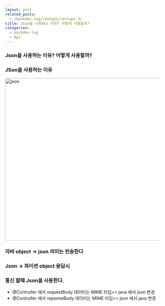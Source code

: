 ```yaml
---
layout: post
related_posts:
  - /backdev-log/restapi/restapi-3/
title: Json을 사용하는 이유? 어떻게 사용할까?
categories: 
  - backdev-log
  - Api
---
```


### Json을 사용하는 이유? 어떻게 사용할까?

### JSon을 사용하는 이유

<img width="527" alt="json" src="https://github.com/jjky123kr/jjky123kr/assets/107549149/956cb803-a278-4360-95e6-448bb60599e1">

### 자바 object -> json 의미는 전송한다
### Json -> 파이썬 object 응답시 

### 통신 할때 Json을 사용한다. 
* @Controller 에서 requestBody 데이터는 MIME 타입=> java 에서 json 변경 
* @Controller 에서 repsoneBody 데이터는 MIME 타입=> json 에서 java 변경
 

